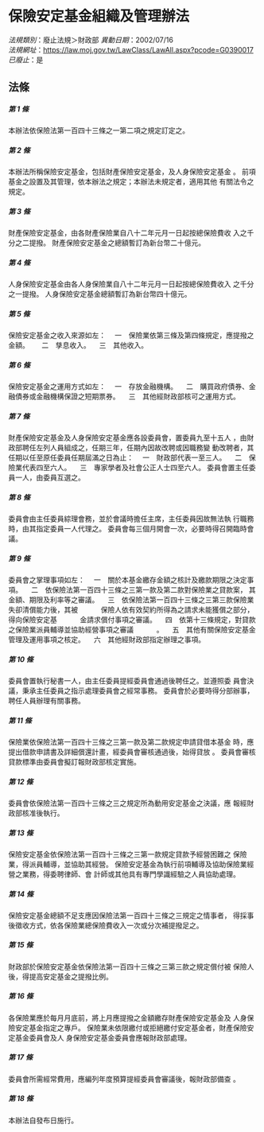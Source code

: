 # 保險安定基金組織及管理辦法

*法規類別*：廢止法規＞財政部
*異動日期*：2002/07/16  
*法規網址*：https://law.moj.gov.tw/LawClass/LawAll.aspx?pcode=G0390017
*已廢止*：是


## 法條
##### 第 1 條
本辦法依保險法第一百四十三條之一第二項之規定訂定之。

##### 第 2 條
本辦法所稱保險安定基金，包括財產保險安定基金，及人身保險安定基金
。
前項基金之設置及其管理，依本辦法之規定；本辦法未規定者，適用其他
有關法令之規定。

##### 第 3 條
財產保險安定基金，由各財產保險業自八十二年元月一日起按總保險費收
入之千分之二提撥。
財產保險安定基金之總額暫訂為新台幣二十億元。

##### 第 4 條
人身保險安定基金由各人身保險業自八十二年元月一日起按總保險費收入
之千分之一提撥。
人身保險安定基金總額暫訂為新台幣四十億元。

##### 第 5 條
保險安定基金之收入來源如左：
　一　保險業依第三條及第四條規定，應提撥之金額。　
　二　孳息收入。
　三　其他收入。

##### 第 6 條
保險安定基金之運用方式如左：
　一　存放金融機構。
　二　購買政府債券、金融債券或金融機構保證之短期票券。
　三　其他經財政部核可之運用方式。

##### 第 7 條
財產保險安定基金及人身保險安定基金應各設委員會，置委員九至十五人
，由財政部聘任左列人員組成之，任期三年，任期內因故改聘或因職務變
動改聘者，其任期以任至原任委員任期屆滿之日為止：
　一　財政部代表一至三人。
　二　保險業代表四至六人。
　三　專家學者及社會公正人士四至六人。
委員會置主任委員一人，由委員互選之。

##### 第 8 條
委員會由主任委員綜理會務，並於會議時擔任主席，主任委員因故無法執
行職務時，由其指定委員一人代理之。
委員會每三個月開會一次，必要時得召開臨時會議。

##### 第 9 條
委員會之掌理事項如左：
　一　關於本基金繳存金額之核計及繳款期限之決定事項。
　二　依保險法第一百四十三條之三第一款及第二款對保險業之貸款案，
      其金額、期限及利率等之審議。
　三　依保險法第一百四十三條之三第三款保險業失卻清償能力後，其被
　　　保險人依有效契約所得為之請求未能獲償之部分，得向保險安定基
　　　金請求償付事項之審議。
　四　依第十三條規定，對貸款之保險業派員輔導並協助經營事項之審議
　　　。
　五　其他有關保險安定基金管理及運用事項之核定。
　六　其他經財政部指定辦理之事項。

##### 第 10 條
委員會置執行秘書一人，由主任委員提經委員會通過後聘任之。並遵照委
員會決議，秉承主任委員之指示處理委員會之經常事務。
委員會於必要時得分部辦事，聘任人員辦理有關事務。

##### 第 11 條
保險業依保險法第一百四十三條之三第一款及第二款規定申請貸借本基金
時，應提出借款申請書及詳細償還計畫，經委員會審核通過後，始得貸放
。
委員會審核貸款標準由委員會擬訂報財政部核定實施。

##### 第 12 條
委員會依保險法第一百四十三條之三之規定所為動用安定基金之決議，應
報經財政部核准後執行。

##### 第 13 條
保險安定基金依保險法第一百四十三條之三第一款規定貸款予經營困難之
保險業，得派員輔導，並協助其經營。
保險安定基金為執行前項輔導及協助保險業經營之業務，得委聘律師、會
計師或其他具有專門學識經驗之人員協助處理。

##### 第 14 條
保險安定基金總額不足支應因保險法第一百四十三條之三規定之情事者，
得採事後徵收方式，依各保險業總保險費收入一次或分次補提撥足之。

##### 第 15 條
財政部於保險安定基金依保險法第一百四十三條之三第三款之規定償付被
保險人後，得提高安定基金之提撥比例。

##### 第 16 條
各保險業應於每月月底前，將上月應提撥之金額繳存財產保險安定基金及
人身保險安定基金指定之專戶。
保險業未依限繳付或拒絕繳付安定基金者，財產保險安定基金委員會及人
身保險安定基金委員會應報財政部處理。

##### 第 17 條
委員會所需經常費用，應編列年度預算提經委員會審議後，報財政部備查
。

##### 第 18 條
本辦法自發布日施行。



